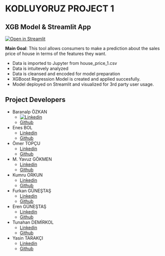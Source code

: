 # KODLUYORUZ PROJECT 1

## XGB Model & Streamlit App
[![Open in Streamlit](https://static.streamlit.io/badges/streamlit_badge_black_white.svg)](https://share.streamlit.io/enesbol/streamlitrepo/main/HousePrice.py)

**Main Goal**: This tool allows consumers to make a prediction about the sales price of house in terms of the features they want. 

- Data is imported to Jupyter from house_price_1.csv
- Data is intuitevely analyzed
- Data is cleansed and encoded for model preparation
- XGBoost Regression Model is created and applied succesfully.
- Model deployed on Streamlit and visualized for 3rd party user usage.


## Project Developers

- Baranalp ÖZKAN
  - [![Linkedin](https://pasteboard.co/TtMfRkEAv3Mt.png)](https://www.linkedin.com/in/baranalpozkan/)
  - [Github](https://github.com/baranalpozkan)
- Enes BOL
  - [Linkedin](https://www.linkedin.com/in/enesbol/)
  - [Github](https://github.com/enesbol)
- Ömer TOPÇU
  - [Linkedin](https://www.linkedin.com/in/drot/)
  - [Github](https://github.com/dromertopcu)
- M. Yavuz GÖKMEN
  - [Linkedin](https://www.linkedin.com/in/myavuzgokmen/)
  - [Github](https://github.com/AbyssWatcher-17)
- Kumru ORKUN
  - [Linkedin](https://www.linkedin.com/in/kumru-orkun-30848b198/)
  - [Github](https://github.com/kumruo)
- Furkan GÜNEŞTAŞ
  - [Linkedin](https://www.linkedin.com/in/fgunestas/)
  - [Github](https://github.com/fgunestas)
- Eren GÜNEŞTAŞ
  - [Linkedin](https://www.linkedin.com/in/erengunestas/)
  - [Github](https://github.com/shuharii)
- Tunahan DEMİRKOL
  - [Linkedin](https://www.linkedin.com/in/tunahandemirkol/)
  - [Github](https://github.com/TunahanDemirkol)
- Yasin TARAKÇI
  - [Linkedin](https://www.linkedin.com/in/yasintarakci)
  - [Github](https://github.com/ysntrkc)
